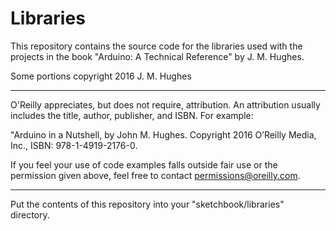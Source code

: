 # Libraries

This repository contains the source code for the libraries used with the projects in the book
"Arduino: A Technical Reference" by J. M. Hughes.

Some portions copyright 2016 J. M. Hughes

---
O'Reilly appreciates, but does not require, attribution. An attribution usually
includes the title, author, publisher, and ISBN. For example:

"Arduino in a Nutshell, by John M. Hughes. Copyright 2016 O’Reilly
Media, Inc., ISBN: 978-1-4919-2176-0.

If you feel your use of code examples falls outside fair use or the permission
given above, feel free to contact permissions@oreilly.com.

---

Put the contents of this repository into your "sketchbook/libraries" directory.
